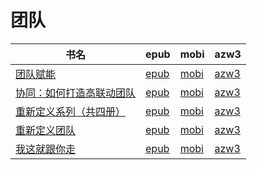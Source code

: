 # 团队

| 书名 | epub | mobi | azw3 |
| --- | --- | --- | --- |
| [团队赋能](http://ct.dalanmei.com/f/31084289-572114712-c8dd5f) | [epub](http://ct.dalanmei.com/f/31084289-572114712-c8dd5f) | [mobi](http://ct.dalanmei.com/f/31084289-571711654-ec2c70) | [azw3](http://ct.dalanmei.com/f/31084289-572133560-c97f57) |
| [协同：如何打造高联动团队](http://ct.dalanmei.com/f/31084289-572116448-fa7556) | [epub](http://ct.dalanmei.com/f/31084289-572116448-fa7556) | [mobi](http://ct.dalanmei.com/f/31084289-571669822-cecf0d) | [azw3](http://ct.dalanmei.com/f/31084289-572175964-0be095) |
| [重新定义系列（共四册）](http://ct.dalanmei.com/f/31084289-571736540-0ee9c8) | [epub](http://ct.dalanmei.com/f/31084289-571736540-0ee9c8) | [mobi](http://ct.dalanmei.com/f/31084289-571606170-e6db9e) | [azw3](http://ct.dalanmei.com/f/31084289-571914877-19c08d) |
| [重新定义团队](http://ct.dalanmei.com/f/31084289-571815316-f809e0) | [epub](http://ct.dalanmei.com/f/31084289-571815316-f809e0) | [mobi](http://ct.dalanmei.com/f/31084289-571545351-dc8149) | [azw3](http://ct.dalanmei.com/f/31084289-572017568-1348d3) |
| [我这就跟你走](http://ct.dalanmei.com/f/31084289-571816253-4c1fdd) | [epub](http://ct.dalanmei.com/f/31084289-571816253-4c1fdd) | [mobi](http://ct.dalanmei.com/f/31084289-571547584-f8fe38) | [azw3](http://ct.dalanmei.com/f/31084289-572053172-066022) |
